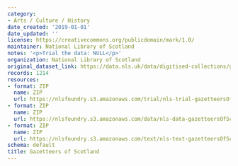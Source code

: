 ```yaml
---
category:
- Arts / Culture / History
date_created: '2019-01-01'
date_updated: ''
license: https://creativecommons.org/publicdomain/mark/1.0/
maintainer: National Library of Scotland
notes: '<p>Trial the data: NULL</p>'
organization: National Library of Scotland
original_dataset_link: https://data.nls.uk/data/digitised-collections/gazetteers-of-scotland/
records: 1214
resources:
- format: ZIP
  name: ZIP
  url: https://nlsfoundry.s3.amazonaws.com/trial/nls-trial-gazetteersOfScotland.zip
- format: ZIP
  name: ZIP
  url: https://nlsfoundry.s3.amazonaws.com/data/nls-data-gazetteersOfScotland.zip
- format: ZIP
  name: ZIP
  url: https://nlsfoundry.s3.amazonaws.com/text/nls-text-gazetteersOfScotland.zip
schema: default
title: Gazetteers of Scotland
---
```


